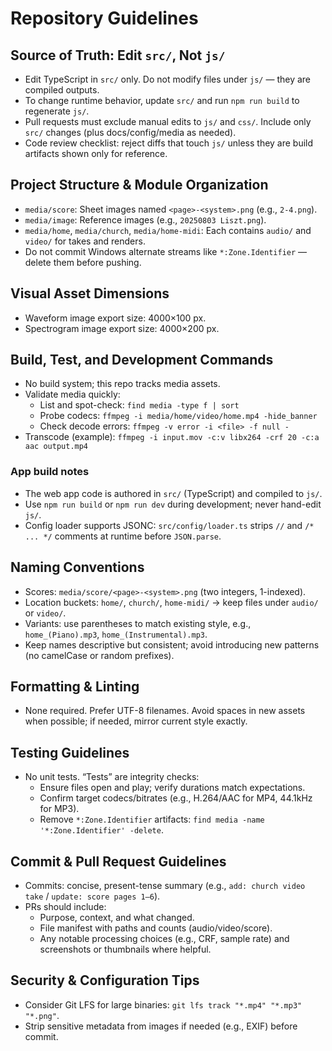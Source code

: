 # Repository Guidelines

## Source of Truth: Edit `src/`, Not `js/`
- Edit TypeScript in `src/` only. Do not modify files under `js/` — they are compiled outputs.
- To change runtime behavior, update `src/` and run `npm run build` to regenerate `js/`.
- Pull requests must exclude manual edits to `js/` and `css/`. Include only `src/` changes (plus docs/config/media as needed).
- Code review checklist: reject diffs that touch `js/` unless they are build artifacts shown only for reference.

## Project Structure & Module Organization
- `media/score`: Sheet images named `<page>-<system>.png` (e.g., `2-4.png`).
- `media/image`: Reference images (e.g., `20250803 Liszt.png`).
- `media/home`, `media/church`, `media/home-midi`: Each contains `audio/` and `video/` for takes and renders.
- Do not commit Windows alternate streams like `*:Zone.Identifier` — delete them before pushing.

## Visual Asset Dimensions
- Waveform image export size: 4000×100 px.
- Spectrogram image export size: 4000×200 px.

## Build, Test, and Development Commands
- No build system; this repo tracks media assets.
- Validate media quickly:
  - List and spot-check: `find media -type f | sort`
  - Probe codecs: `ffmpeg -i media/home/video/home.mp4 -hide_banner`
  - Check decode errors: `ffmpeg -v error -i <file> -f null -`
- Transcode (example): `ffmpeg -i input.mov -c:v libx264 -crf 20 -c:a aac output.mp4`

### App build notes
- The web app code is authored in `src/` (TypeScript) and compiled to `js/`.
- Use `npm run build` or `npm run dev` during development; never hand-edit `js/`.
- Config loader supports JSONC: `src/config/loader.ts` strips `//` and `/* ... */` comments at runtime before `JSON.parse`.

## Naming Conventions
- Scores: `media/score/<page>-<system>.png` (two integers, 1-indexed).
- Location buckets: `home/`, `church/`, `home-midi/` → keep files under `audio/` or `video/`.
- Variants: use parentheses to match existing style, e.g., `home_(Piano).mp3`, `home_(Instrumental).mp3`.
- Keep names descriptive but consistent; avoid introducing new patterns (no camelCase or random prefixes).

## Formatting & Linting
- None required. Prefer UTF-8 filenames. Avoid spaces in new assets when possible; if needed, mirror current style exactly.

## Testing Guidelines
- No unit tests. “Tests” are integrity checks:
  - Ensure files open and play; verify durations match expectations.
  - Confirm target codecs/bitrates (e.g., H.264/AAC for MP4, 44.1kHz for MP3).
  - Remove `*:Zone.Identifier` artifacts: `find media -name '*:Zone.Identifier' -delete`.

## Commit & Pull Request Guidelines
- Commits: concise, present-tense summary (e.g., `add: church video take` / `update: score pages 1–6`).
- PRs should include:
  - Purpose, context, and what changed.
  - File manifest with paths and counts (audio/video/score).
  - Any notable processing choices (e.g., CRF, sample rate) and screenshots or thumbnails where helpful.

## Security & Configuration Tips
- Consider Git LFS for large binaries: `git lfs track "*.mp4" "*.mp3" "*.png"`.
- Strip sensitive metadata from images if needed (e.g., EXIF) before commit.
